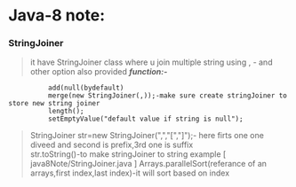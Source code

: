 # Java-8 note:
### StringJoiner
> it have StringJoiner class where u join multiple string using , - and other option also provided
 ***function:-***
```
          add(null(bydefault)
          merge(new StringJoiner(,));-make sure create stringJoiner to store new string joiner
          length();
          setEmptyValue("default value if string is null");
```
> StringJoiner str=new StringJoiner(",","[","]");- here firts one one diveed and second is prefix,3rd one is suffix <br />
> str.toString()-to make stringJoiner to string
>  example
[ java8Note/StringJoiner.java ]
> Arrays.parallelSort(referance of an arrays,first index,last index)-it will sort based on index 

